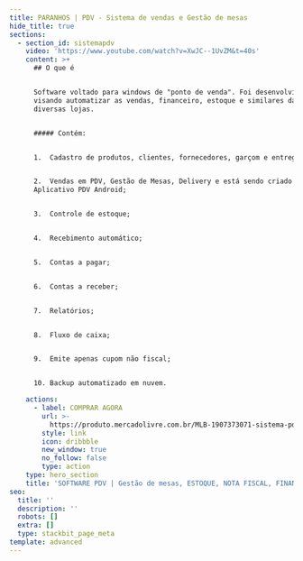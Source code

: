 ```yaml
---
title: PARANHOS | PDV - Sistema de vendas e Gestão de mesas
hide_title: true
sections:
  - section_id: sistemapdv
    video: 'https://www.youtube.com/watch?v=XwJC--1UvZM&t=40s'
    content: >+
      ## O que é


      Software voltado para windows de "ponto de venda". Foi desenvolvido
      visando automatizar as vendas, financeiro, estoque e similares das mais
      diversas lojas. 


      ##### Contém:


      1.  Cadastro de produtos, clientes, fornecedores, garçom e entregador;


      2.  Vendas em PDV, Gestão de Mesas, Delivery e está sendo criado
      Aplicativo PDV Android;


      3.  Controle de estoque;


      4.  Recebimento automático;


      5.  Contas a pagar;


      6.  Contas a receber;


      7.  Relatórios;


      8.  Fluxo de caixa;


      9.  Emite apenas cupom não fiscal;


      10. Backup automatizado em nuvem.

    actions:
      - label: COMPRAR AGORA
        url: >-
          https://produto.mercadolivre.com.br/MLB-1907373071-sistema-pdv-vendas-controle-de-estoque-nota-fiscal-mesas-_JM
        style: link
        icon: dribbble
        new_window: true
        no_follow: false
        type: action
    type: hero_section
    title: 'SOFTWARE PDV | Gestão de mesas, ESTOQUE, NOTA FISCAL, FINANCEIRO E +'
seo:
  title: ''
  description: ''
  robots: []
  extra: []
  type: stackbit_page_meta
template: advanced
---
```

